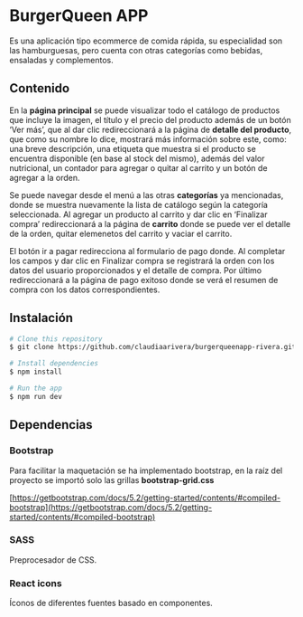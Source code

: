 # BurgerQueen APP

Es una aplicación tipo ecommerce de comida rápida, su especialidad son las hamburguesas, pero cuenta con otras categorías como bebidas, ensaladas y complementos.

## Contenido

En la **página principal** se puede visualizar todo el catálogo de productos que incluye la imagen, el título y el precio del producto además de un botón ‘Ver más’, que al dar clic redireccionará a la página de **detalle del producto**, que como su nombre lo dice, mostrará más información sobre este, como: una breve descripción, una etiqueta que muestra si el producto se encuentra disponible (en base al stock del mismo), además del valor nutricional, un contador para agregar o quitar al carrito y un botón de agregar a la orden.

Se puede navegar desde el menú a las otras **categorías** ya mencionadas, donde se muestra nuevamente la lista de catálogo según la categoría seleccionada.
Al agregar un producto al carrito y dar clic en ‘Finalizar compra’ redireccionará a la página de **carrito** donde se puede ver el detalle de la orden, quitar elemenetos del carrito y vaciar el carrito.

El botón ir a pagar redirecciona al formulario de pago donde. Al completar los campos y dar clic en Finalizar compra se registrará la orden con los datos del usuario proporcionados y el detalle de compra.
Por último redireccionará a la página de pago exitoso donde se verá el resumen de compra con los datos correspondientes.

## Instalación

```bash
# Clone this repository
$ git clone https://github.com/claudiaarivera/burgerqueenapp-rivera.git

# Install dependencies
$ npm install

# Run the app
$ npm run dev
```

## Dependencias

### Bootstrap

Para facilitar la maquetación se ha implementado bootstrap, en la raíz del proyecto se importó solo las grillas **bootstrap-grid.css** 

[https://getbootstrap.com/docs/5.2/getting-started/contents/#compiled-bootstrap](https://getbootstrap.com/docs/5.2/getting-started/contents/#compiled-bootstrap)

### SASS

Preprocesador de CSS.

### React icons

Íconos de diferentes fuentes basado en componentes.
